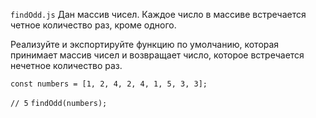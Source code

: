 `findOdd.js`
Дан массив чисел. Каждое число в массиве встречается четное количество раз, кроме одного.

Реализуйте и экспортируйте функцию по умолчанию, которая принимает массив чисел и возвращает число, которое встречается нечетное количество раз.

`const numbers = [1, 2, 4, 2, 4, 1, 5, 3, 3];`

`// 5`
`findOdd(numbers);`